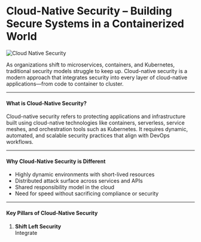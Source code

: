 # Cloud-Native Security – Building Secure Systems in a Containerized World

![Cloud Native Security](https://content.nordlayer.com/uploads/Data_security_in_cloud_computing_8c401bfaec.png)

As organizations shift to microservices, containers, and Kubernetes, traditional security models struggle to keep up. Cloud-native security is a modern approach that integrates security into every layer of cloud-native applications—from code to container to cluster.

---

#### What is Cloud-Native Security?

Cloud-native security refers to protecting applications and infrastructure built using cloud-native technologies like containers, serverless, service meshes, and orchestration tools such as Kubernetes. It requires dynamic, automated, and scalable security practices that align with DevOps workflows.

---

#### Why Cloud-Native Security is Different

- Highly dynamic environments with short-lived resources  
- Distributed attack surface across services and APIs  
- Shared responsibility model in the cloud  
- Need for speed without sacrificing compliance or security  

---

#### Key Pillars of Cloud-Native Security

1. **Shift Left Security**  
   Integrate

